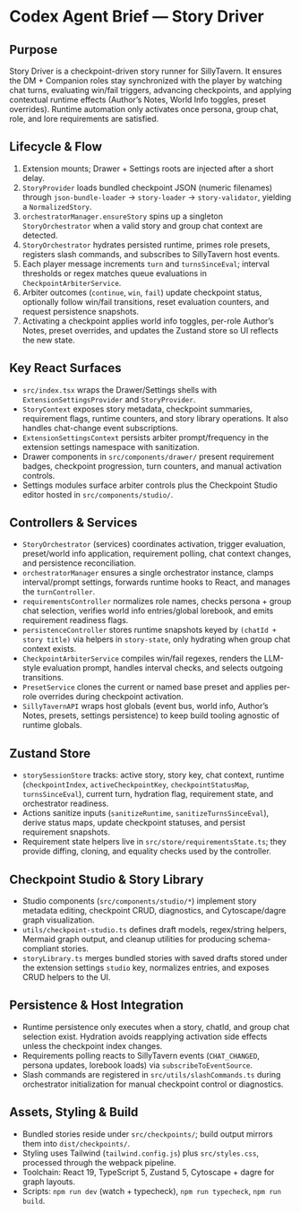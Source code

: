 # Codex Agent Brief — Story Driver

## Purpose
Story Driver is a checkpoint-driven story runner for SillyTavern. It ensures the DM + Companion roles stay synchronized with the player by watching chat turns, evaluating win/fail triggers, advancing checkpoints, and applying contextual runtime effects (Author’s Notes, World Info toggles, preset overrides). Runtime automation only activates once persona, group chat, role, and lore requirements are satisfied.

## Lifecycle & Flow
1. Extension mounts; Drawer + Settings roots are injected after a short delay.
2. `StoryProvider` loads bundled checkpoint JSON (numeric filenames) through `json-bundle-loader` → `story-loader` → `story-validator`, yielding a `NormalizedStory`.
3. `orchestratorManager.ensureStory` spins up a singleton `StoryOrchestrator` when a valid story and group chat context are detected.
4. `StoryOrchestrator` hydrates persisted runtime, primes role presets, registers slash commands, and subscribes to SillyTavern host events.
5. Each player message increments `turn` and `turnsSinceEval`; interval thresholds or regex matches queue evaluations in `CheckpointArbiterService`.
6. Arbiter outcomes (`continue`, `win`, `fail`) update checkpoint status, optionally follow win/fail transitions, reset evaluation counters, and request persistence snapshots.
7. Activating a checkpoint applies world info toggles, per-role Author’s Notes, preset overrides, and updates the Zustand store so UI reflects the new state.

## Key React Surfaces
- `src/index.tsx` wraps the Drawer/Settings shells with `ExtensionSettingsProvider` and `StoryProvider`.
- `StoryContext` exposes story metadata, checkpoint summaries, requirement flags, runtime counters, and story library operations. It also handles chat-change event subscriptions.
- `ExtensionSettingsContext` persists arbiter prompt/frequency in the extension settings namespace with sanitization.
- Drawer components in `src/components/drawer/` present requirement badges, checkpoint progression, turn counters, and manual activation controls.
- Settings modules surface arbiter controls plus the Checkpoint Studio editor hosted in `src/components/studio/`.

## Controllers & Services
- `StoryOrchestrator` (services) coordinates activation, trigger evaluation, preset/world info application, requirement polling, chat context changes, and persistence reconciliation.
- `orchestratorManager` ensures a single orchestrator instance, clamps interval/prompt settings, forwards runtime hooks to React, and manages the `turnController`.
- `requirementsController` normalizes role names, checks persona + group chat selection, verifies world info entries/global lorebook, and emits requirement readiness flags.
- `persistenceController` stores runtime snapshots keyed by `(chatId + story title)` via helpers in `story-state`, only hydrating when group chat context exists.
- `CheckpointArbiterService` compiles win/fail regexes, renders the LLM-style evaluation prompt, handles interval checks, and selects outgoing transitions.
- `PresetService` clones the current or named base preset and applies per-role overrides during checkpoint activation.
- `SillyTavernAPI` wraps host globals (event bus, world info, Author’s Notes, presets, settings persistence) to keep build tooling agnostic of runtime globals.

## Zustand Store
- `storySessionStore` tracks: active story, story key, chat context, runtime (`checkpointIndex`, `activeCheckpointKey`, `checkpointStatusMap`, `turnsSinceEval`), current turn, hydration flag, requirement state, and orchestrator readiness.
- Actions sanitize inputs (`sanitizeRuntime`, `sanitizeTurnsSinceEval`), derive status maps, update checkpoint statuses, and persist requirement snapshots.
- Requirement state helpers live in `src/store/requirementsState.ts`; they provide diffing, cloning, and equality checks used by the controller.

## Checkpoint Studio & Story Library
- Studio components (`src/components/studio/*`) implement story metadata editing, checkpoint CRUD, diagnostics, and Cytoscape/dagre graph visualization.
- `utils/checkpoint-studio.ts` defines draft models, regex/string helpers, Mermaid graph output, and cleanup utilities for producing schema-compliant stories.
- `storyLibrary.ts` merges bundled stories with saved drafts stored under the extension settings `studio` key, normalizes entries, and exposes CRUD helpers to the UI.

## Persistence & Host Integration
- Runtime persistence only executes when a story, chatId, and group chat selection exist. Hydration avoids reapplying activation side effects unless the checkpoint index changes.
- Requirements polling reacts to SillyTavern events (`CHAT_CHANGED`, persona updates, lorebook loads) via `subscribeToEventSource`.
- Slash commands are registered in `src/utils/slashCommands.ts` during orchestrator initialization for manual checkpoint control or diagnostics.

## Assets, Styling & Build
- Bundled stories reside under `src/checkpoints/`; build output mirrors them into `dist/checkpoints/`.
- Styling uses Tailwind (`tailwind.config.js`) plus `src/styles.css`, processed through the webpack pipeline.
- Toolchain: React 19, TypeScript 5, Zustand 5, Cytoscape + dagre for graph layouts.
- Scripts: `npm run dev` (watch + typecheck), `npm run typecheck`, `npm run build`.
